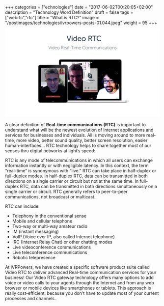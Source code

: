 +++
categories = ["echnologies"]
date = "2017-06-02T00:20:05+02:00"
description = "Technology Word Definition"
draft = false
tags = ["webrtc","rtc"]
title = "What is RTC?"
image = "/postimages/technologies/ivrpowers-posts-01.044.jpeg"
weight = 95
+++

![Lorem Ipsum](/postimages/posts/technologies/ivrpowers-posts-01.010.jpeg)

A clear definition of **Real-time communications (RTC)** is important to understand what will be the newest evolution of Internet applications and services for businesses and individuals. All is moving around to more real-time, more video, better sound quality, better screen resolution, easier human-interfaces… RTC technology helps to share together most of our senses thru digital networks at light’s speed:

RTC is any mode of telecommunications in which all users can exchange information instantly or with negligible latency. In this context, the term “real-time” is synonymous with “live.” RTC can take place in half-duplex or full-duplex modes. In half-duplex RTC, data can be transmitted in both directions on a single carrier or circuit but not at the same time. In full-duplex RTC, data can be transmitted in both directions simultaneously on a single carrier or circuit. RTC generally refers to peer-to-peer communications, not broadcast or multicast.

RTC can include:

* Telephony in the conventional sense
* Mobile and cellular telephone
* Two-way or multi-way amateur radio
* IM (instant messaging)
* VoIP (Voice over IP, also called Internet telephone)
* IRC (Internet Relay Chat) or other chatting modes
* Live videoconference communications
* Live teleconference communications
* Robotic telepresence

At IVRPowers, we have created a specific software product suite called Video RTC to deliver advanced Real-time communication services for your business! Our Video RTC gateway technology offers many options to add voice or video calls to your agents through the Internet and from any web browser or mobile devices like smartphones or tablets. This approach is really cost-efficient, because you don't have to update most of your current processes and channels.